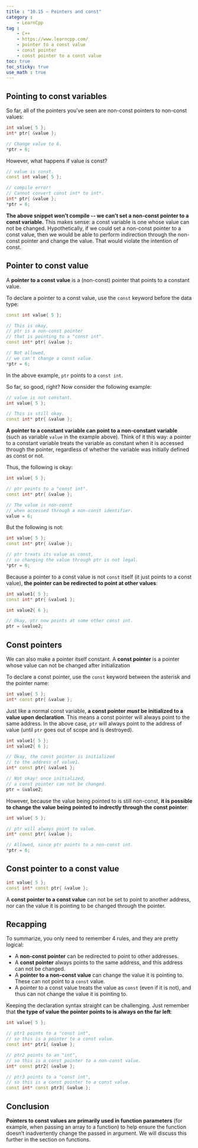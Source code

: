 ```yaml
---
title : "10.15 — Pointers and const"
category :
    - LearnCpp
tag : 
    - C++
    - https://www.learncpp.com/
    - pointer to a const value
    - const pointer
    - const pointer to a const value
toc: true  
toc_sticky: true 
use_math : true
---
```



## Pointing to const variables

So far, all of the pointers you’ve seen are non-const pointers to non-const values:

```c++
int value{ 5 };
int* ptr{ &value };

// Change value to 6.
*ptr = 6;
```

However, what happens if value is const?

```c++
// value is const.
const int value{ 5 };   

// compile error!
// Cannot convert const int* to int*.
int* ptr{ &value };
*ptr = 6;
```

**The above snippet won’t compile -- we can’t set a non-const pointer to a const variable.** This makes sense: a const variable is one whose value can not be changed. Hypothetically, if we could set a non-const pointer to a const value, then we would be able to perform indirection through the non-const pointer and change the value. That would violate the intention of const.


## Pointer to const value

A **pointer to a const value** is a (non-const) pointer that points to a constant value.

To declare a pointer to a const value, use the `const` keyword before the data type:

```c++
const int value{ 5 };

// This is okay,
// ptr is a non-const pointer
// that is pointing to a "const int".
const int* ptr{ &value };

// Not allowed,
// we can't change a const value.
*ptr = 6;
```

In the above example, `ptr` points to a `const int`.

So far, so good, right? Now consider the following example:

```c++
// value is not constant.
int value{ 5 };             

// This is still okay.
const int* ptr{ &value };   
```

**A pointer to a constant variable can point to a non-constant variable** (such as variable `value` in the example above). Think of it this way: a pointer to a constant variable treats the variable as constant when it is accessed through the pointer, regardless of whether the variable was initially defined as const or not.

Thus, the following is okay:

```c++
int value{ 5 };

// ptr points to a "const int".
const int* ptr{ &value };

// The value is non-const
// when accessed through a non-const identifier.
value = 6;
```

But the following is not:

```c++
int value{ 5 };
const int* ptr{ &value };

// ptr treats its value as const,
// so changing the value through ptr is not legal.
*ptr = 6;
```

Because a pointer to a const value is not `const` itself (it just points to a const value), **the pointer can be redirected to point at other values**:

```c++
int value1{ 5 };
const int* ptr{ &value1 };

int value2{ 6 };

// Okay, ptr now points at some other const int.
ptr = &value2; 
```


## Const pointers

We can also make a pointer itself constant. A **const pointer** is a pointer whose value can not be changed after initialization

To declare a const pointer, use the `const` keyword between the asterisk and the pointer name:

```c++
int value{ 5 };
int* const ptr{ &value };
```

Just like a normal const variable, **a const pointer *must* be initialized to a value upon declaration**. This means a const pointer will always point to the same address. In the above case, `ptr` will always point to the address of value (until `ptr` goes out of scope and is destroyed).

```c++
int value1{ 5 };
int value2{ 6 };

// Okay, the const pointer is initialized
// to the address of value1.
int* const ptr{ &value1 }; 

// Not okay! once initialized,
// a const pointer can not be changed.
ptr = &value2; 
```

However, because the value being pointed to is still non-const, **it is possible to change the value being pointed to indrectly through the const pointer**:

```c++
int value{ 5 };

// ptr will always point to value.
int* const ptr{ &value };   

// Allowed, since ptr points to a non-const int.
*ptr = 6;                   
```

## Const pointer to a const value

```c++
int value{ 5 };
const int* const ptr{ &value };
```

A **const pointer to a const value** can not be set to point to another address, nor can the value it is pointing to be changed through the pointer.


## Recapping

To summarize, you only need to remember 4 rules, and they are pretty logical:

- A **non-const pointer** can be redirected to point to other addresses.
- A **const pointer** always points to the same address, and this address can not be changed.
- A **pointer to a non-const value** can change the value it is pointing to. These can not point to a `const` value.
- A pointer to a const value treats the value as `const` (even if it is not), and thus can not change the value it is pointing to.

Keeping the declaration syntax straight can be challenging. Just remember that **the type of value the pointer points to is always on the far left**:

```c++
int value{ 5 };

// ptr1 points to a "const int",
// so this is a pointer to a const value.
const int* ptr1{ &value }; 

// ptr2 points to an "int",
// so this is a const pointer to a non-const value.
int* const ptr2{ &value }; 

// ptr3 points to a "const int",
// so this is a const pointer to a const value.
const int* const ptr3{ &value }; 
```

## Conclusion

**Pointers to const values are primarily used in function parameters** (for example, when passing an array to a function) to help ensure the function doesn’t inadvertently change the passed in argument. We will discuss this further in the section on functions.